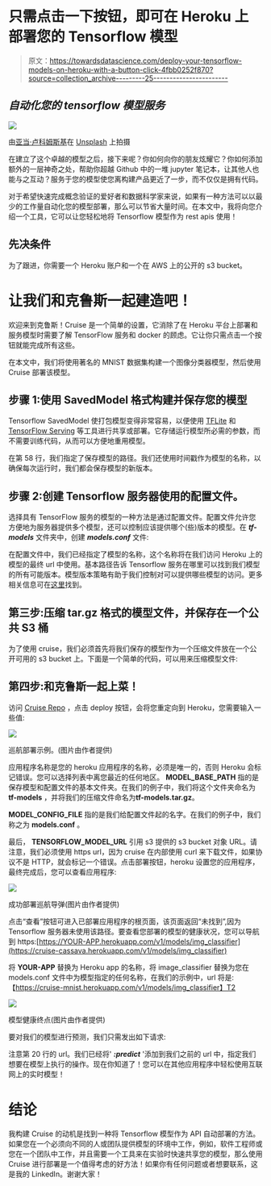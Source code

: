# 只需点击一下按钮，即可在 Heroku 上部署您的 Tensorflow 模型

> 原文：<https://towardsdatascience.com/deploy-your-tensorflow-models-on-heroku-with-a-button-click-4fbb0252f870?source=collection_archive---------25----------------------->

## *自动化您的 tensorflow 模型服务*

![](img/4a9d297b4d473e7fcc3b9c6f6e506095.png)

由[亚当·卢科姆斯基](https://unsplash.com/@anilinverse?utm_source=unsplash&utm_medium=referral&utm_content=creditCopyText)在 [Unsplash](https://unsplash.com/s/photos/rocket-animation?utm_source=unsplash&utm_medium=referral&utm_content=creditCopyText) 上拍摄

在建立了这个卓越的模型之后，接下来呢？你如何向你的朋友炫耀它？你如何添加额外的一层神奇之处，帮助你超越 Github 中的一堆 jupyter 笔记本，让其他人也能与之互动？服务于您的模型使您离构建产品更近了一步，而不仅仅是拥有代码。

对于希望快速完成概念验证的爱好者和数据科学家来说，如果有一种方法可以以最少的工作量自动化您的模型部署，那么可以节省大量时间。在本文中，我将向您介绍一个工具，它可以让您轻松地将 Tensorflow 模型作为 rest apis 使用！

## 先决条件

为了跟进，你需要一个 Heroku 账户和一个在 AWS 上的公开的 s3 bucket。

# 让我们和克鲁斯一起建造吧！

欢迎来到克鲁斯！Cruise 是一个简单的设置，它消除了在 Heroku 平台上部署和服务模型时需要了解 TensorFlow 服务和 docker 的顾虑。它让你只需点击一个按钮就能完成所有这些。

在本文中，我们将使用著名的 MNIST 数据集构建一个图像分类器模型，然后使用 Cruise 部署该模型。

## **步骤 1:使用 SavedModel 格式构建并保存您的模型**

Tensorflow SavedModel 使打包模型变得非常容易，以便使用 [TFLite](https://tensorflow.org/lite) 和 [TensorFlow Serving](https://www.tensorflow.org/tfx/serving/tutorials/Serving_REST_simple) 等工具进行共享或部署。它存储运行模型所必需的参数，而不需要训练代码，从而可以方便地重用模型。

在第 58 行，我们指定了保存模型的路径。我们还使用时间戳作为模型的名称，以确保每次运行时，我们都会保存模型的新版本。

## 步骤 2:创建 Tensorflow 服务器使用的配置文件。

选择具有 TensorFlow 服务的模型的一种方法是通过配置文件。配置文件允许您方便地为服务器提供多个模型，还可以控制应该提供哪个(些)版本的模型。在 ***tf-models*** 文件夹中，创建 ***models.conf*** 文件:

在配置文件中，我们已经指定了模型的名称，这个名称将在我们访问 Heroku 上的模型的最终 url 中使用。基本路径告诉 Tensorflow 服务在哪里可以找到我们模型的所有可能版本。模型版本策略有助于我们控制对可以提供哪些模型的访问。更多相关信息可在[这里](https://www.tensorflow.org/tfx/serving/serving_config#serving_a_specific_version_of_a_model)找到。

## 第三步:压缩 tar.gz 格式的模型文件，并保存在一个公共 S3 桶

为了使用 cruise，我们必须首先将我们保存的模型作为一个压缩文件放在一个公开可用的 s3 bucket 上。下面是一个简单的代码，可以用来压缩模型文件:

## 第四步:和克鲁斯一起上菜！

访问 [Cruise Repo](https://github.com/JesuFemi-O/Cruise) ，点击 deploy 按钮，会将您重定向到 Heroku，您需要输入一些值:

![](img/68eebf8f60e359548c41b1aadd07ec6e.png)

巡航部署示例。(图片由作者提供)

应用程序名称是您的 heroku 应用程序的名称，必须是唯一的，否则 Heroku 会标记错误。您可以选择列表中离您最近的任何地区。 **MODEL_BASE_PATH** 指的是保存模型和配置文件的基本文件夹。在我们的例子中，我们将这个文件夹命名为 **tf-models** ，并将我们的压缩文件命名为**tf-models.tar.gz**。

**MODEL_CONFIG_FILE** 指的是我们给配置文件起的名字。在我们的例子中，我们称之为 **models.conf** 。

最后， **TENSORFLOW_MODEL_URL** 引用 s3 提供的 s3 bucket 对象 URL。请注意，我们必须使用 https url，因为 cruise 在内部使用 curl 来下载文件，如果协议不是 HTTP，就会标记一个错误。点击部署按钮，heroku 设置您的应用程序，最终完成后，您可以查看应用程序:

![](img/3d4dbaa71d4b910417c45815b5ba3a34.png)

成功部署巡航导弹(图片由作者提供)

点击“查看”按钮可进入已部署应用程序的根页面，该页面返回“未找到”,因为 Tensorflow 服务器未使用该路径。要查看您部署的模型的健康状况，您可以导航到 https:[https://YOUR-APP.herokuapp.com/v1/models/img_classifier](https://cruise-cassava.herokuapp.com/v1/models/img_classifier)

将 **YOUR-APP** 替换为 Heroku app 的名称，将 image_classifier 替换为您在 models.conf 文件中为模型指定的任何名称，在我们的示例中，url 将是:【https://cruise-mnist.herokuapp.com/v1/models/img_classifier】T2

![](img/92f0606a00b9d04fb26a6f437413c956.png)

模型健康终点(图片由作者提供)

要对我们的模型进行预测，我们只需发出如下请求:

注意第 20 行的 url。我们已经将' ***:predict*** '添加到我们之前的 url 中，指定我们想要在模型上执行的操作。现在你知道了！您可以在其他应用程序中轻松使用互联网上的实时模型！

# 结论

我构建 Cruise 的动机是找到一种将 Tensorflow 模型作为 API 自动部署的方法。如果您在一个必须向不同的人或团队提供模型的环境中工作，例如，软件工程师或您在一个团队中工作，并且需要一个工具来在实验时快速共享您的模型，那么使用 Cruise 进行部署是一个值得考虑的好方法！如果你有任何问题或者想要联系，这是我的 LinkedIn。谢谢大家！